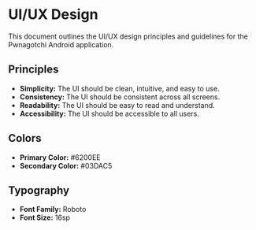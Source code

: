 # UI/UX Design

This document outlines the UI/UX design principles and guidelines for the Pwnagotchi Android application.

## Principles

*   **Simplicity:** The UI should be clean, intuitive, and easy to use.
*   **Consistency:** The UI should be consistent across all screens.
*   **Readability:** The UI should be easy to read and understand.
*   **Accessibility:** The UI should be accessible to all users.

## Colors

*   **Primary Color:** #6200EE
*   **Secondary Color:** #03DAC5

## Typography

*   **Font Family:** Roboto
*   **Font Size:** 16sp
